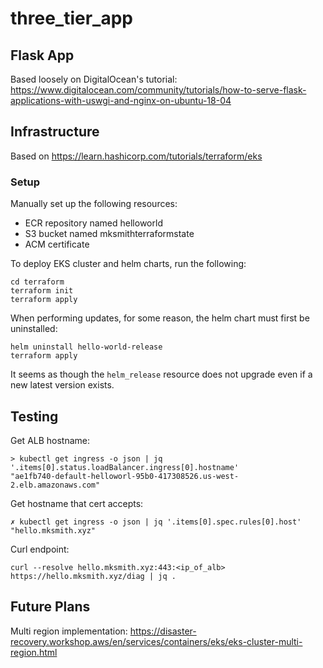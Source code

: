 # three_tier_app

## Flask App
Based loosely on DigitalOcean's tutorial: https://www.digitalocean.com/community/tutorials/how-to-serve-flask-applications-with-uswgi-and-nginx-on-ubuntu-18-04

## Infrastructure
Based on https://learn.hashicorp.com/tutorials/terraform/eks

### Setup
Manually set up the following resources:
* ECR repository named helloworld
* S3 bucket named mksmithterraformstate
* ACM certificate

To deploy EKS cluster and helm charts, run the following:
```
cd terraform
terraform init
terraform apply
```

When performing updates, for some reason, the helm chart must first be uninstalled:
```
helm uninstall hello-world-release
terraform apply
```

It seems as though the `helm_release` resource does not upgrade even if a new latest version exists.

## Testing
Get ALB hostname:
```
> kubectl get ingress -o json | jq '.items[0].status.loadBalancer.ingress[0].hostname'
"ae1fb740-default-helloworl-95b0-417308526.us-west-2.elb.amazonaws.com"
```

Get hostname that cert accepts:
```
✗ kubectl get ingress -o json | jq '.items[0].spec.rules[0].host'
"hello.mksmith.xyz"
```

Curl endpoint:
```
curl --resolve hello.mksmith.xyz:443:<ip_of_alb> https://hello.mksmith.xyz/diag | jq .
```

## Future Plans
Multi region implementation: https://disaster-recovery.workshop.aws/en/services/containers/eks/eks-cluster-multi-region.html 


